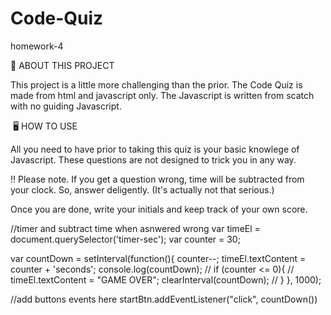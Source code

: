 # Code-Quiz
homework-4

🦾 ABOUT THIS PROJECT

This project is a little more challenging than the prior. The Code Quiz is made from html and javascript only. The Javascript is written from scatch with no guiding Javascript. 


 🖥 HOW TO USE

All you need to have prior to taking this quiz is your basic knowlege of Javascript. These questions are not designed to trick you in any way. 

‼️ Please note. If you get a question wrong, time will be subtracted from your clock. So, answer deligently. (It's actually not that serious.)

Once you are done, write your initials and keep track of your own score. 



//timer and subtract time when asnwered wrong
var timeEl = document.querySelector('timer-sec');
var counter = 30;

var countDown = setInterval(function(){
    counter--;
    timeEl.textContent = counter + 'seconds';
    console.log(countDown);
    // if (counter <= 0){ 
    //     timeEl.textContent = "GAME OVER";
    clearInterval(countDown);
    // }
}, 1000);

//add buttons events here
startBtn.addEventListener("click", countDown())